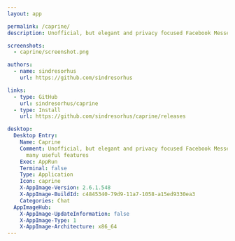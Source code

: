 ```yaml
---
layout: app

permalink: /caprine/
description: Unofficial, but elegant and privacy focused Facebook Messenger app with many useful features

screenshots:
  - caprine/screenshot.png

authors:
  - name: sindresorhus
    url: https://github.com/sindresorhus

links:
  - type: GitHub
    url: sindresorhus/caprine
  - type: Install
    url: https://github.com/sindresorhus/caprine/releases

desktop:
  Desktop Entry:
    Name: Caprine
    Comment: Unofficial, but elegant and privacy focused Facebook Messenger app with
      many useful features
    Exec: AppRun
    Terminal: false
    Type: Application
    Icon: caprine
    X-AppImage-Version: 2.6.1.548
    X-AppImage-BuildId: c4845340-79d9-11a7-1058-a15ed9330ea3
    Categories: Chat
  AppImageHub:
    X-AppImage-UpdateInformation: false
    X-AppImage-Type: 1
    X-AppImage-Architecture: x86_64
---
```

